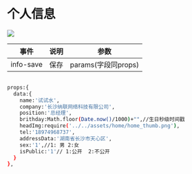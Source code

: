 # 个人信息

![](http://h5.bukeyi.net/h5/2019/sxh/userinfo.png)

| 事件 | 说明 | 参数 |
| ------ | ------ | ------ |
| info-save | 保存 | params(字段同props) |


``` bash

props:{
  data:{
    name:'试试水',
    company:'长沙纳联网络科技有限公司',
    position:'总经理',
    brithday:Math.floor(Date.now()/1000)+"",//生日秒级时间戳
    headImg:require('../../assets/home/home_thumb.png'),
    tel:'18974968737',
    addressData:'湖南省长沙市天心区',
    sex:'1',//1: 男 2:女
    isPublic:'1'// 1:公开  2:不公开
  }
},



```